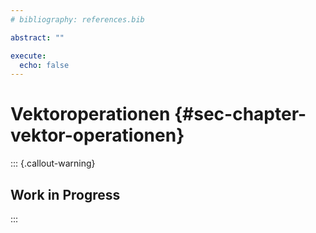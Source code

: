 ```yaml
---
# bibliography: references.bib

abstract: ""

execute: 
  echo: false
---
```


# Vektoroperationen {#sec-chapter-vektor-operationen}

::: {.callout-warning}
## Work in Progress
:::